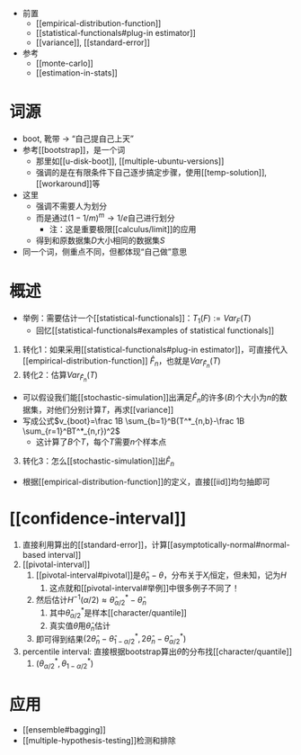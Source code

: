 - 前置
  - [[empirical-distribution-function]]
  - [[statistical-functionals#plug-in estimator]]
  - [[variance]], [[standard-error]]
- 参考
  - [[monte-carlo]]
  - [[estimation-in-stats]]
# 词源
- boot, 靴带 -> “自己提自己上天”
- 参考[[bootstrap]]，是一个词
  - 那里如[[u-disk-boot]], [[multiple-ubuntu-versions]]
  - 强调的是在有限条件下自己逐步搞定步骤，使用[[temp-solution]], [[workaround]]等
- 这里
  - 强调不需要人为划分
  - 而是通过$(1-1/m)^m\to 1/e$自己进行划分
    - 注：这是重要极限[[calculus/limit]]的应用
  - 得到和原数据集$D$大小相同的数据集$S$
- 同一个词，侧重点不同，但都体现“自己做”意思
# 概述
- 举例：需要估计一个[[statistical-functionals]]：$T_1(F):=Var_F(T)$
  - 回忆[[statistical-functionals#examples of statistical functionals]]
1. 转化1：如果采用[[statistical-functionals#plug-in estimator]]，可直接代入[[empirical-distribution-function]] $\hat F_n$，也就是$Var_{\hat F_n}(T)$
2. 转化2：估算$Var_{\hat F_n}(T)$
  - 可以假设我们能[[stochastic-simulation]]出满足$\hat F_n$的许多($B$)个大小为$n$的数据集，对他们分别计算$T$，再求[[variance]]
  - 写成公式$v_{boot}=\frac 1B \sum_{b=1}^B(T^*_{n,b}-\frac 1B \sum_{r=1}^BT^*_{n,r})^2$
    - 这计算了$B$个$T$，每个$T$需要$n$个样本点
3. 转化3：怎么[[stochastic-simulation]]出$\hat F_n$
  - 根据[[empirical-distribution-function]]的定义，直接[[iid]]均匀抽即可
# [[confidence-interval]]
1. 直接利用算出的[[standard-error]]，计算[[asymptotically-normal#normal-based interval]]
2. [[pivotal-interval]]
   1. [[pivotal-interval#pivotal]]是$\hat \theta_n-\theta$，分布关于$X_i$恒定，但未知，记为$H$
      1. 这点就和[[pivotal-interval#举例]]中很多例子不同了！
   2. 然后估计$H^{-1}(\alpha/2)\approx \hat \theta^*_{\alpha/2}-\hat \theta_n$
      1. 其中$\hat \theta^*_{\alpha/2}$是样本[[character/quantile]]
      2. 真实值$\hat \theta$用$\hat\theta_n$估计
   3. 即可得到结果$(2\hat\theta_n-\hat \theta ^*_{1-\alpha/2},2\hat \theta_n-\hat \theta^*_{\alpha/2})$
3. percentile interval: 直接根据bootstrap算出$\hat \theta$的分布找[[character/quantile]]
   1. $(\theta^*_{\alpha/2},\theta^*_{1-\alpha/2})$
# 应用
- [[ensemble#bagging]]
- [[multiple-hypothesis-testing]]检测和排除